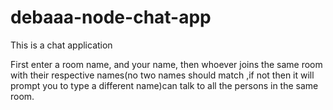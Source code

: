 # debaaa-node-chat-app
This is a chat application

First enter a room name, and your name, then whoever joins the same room with their respective names(no two names should match ,if not then it will prompt you to type a different name)can talk to all the persons in the same room.

